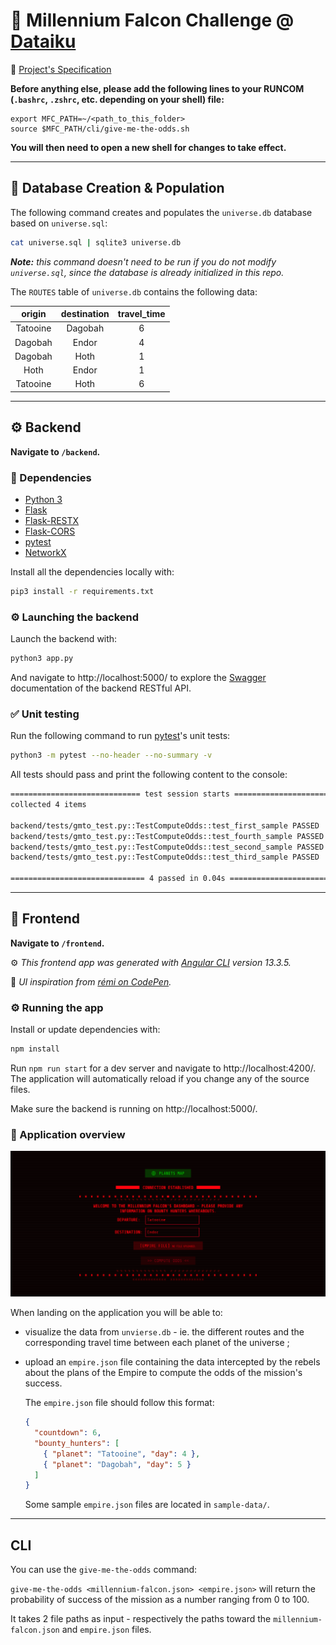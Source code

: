 # :rocket: Millennium Falcon Challenge @ [Dataiku](https://www.dataiku.com/)

:book: [Project's Specification](https://github.com/dataiku/millenium-falcon-challenge)

**Before anything else, please add the following lines to your RUNCOM (`.bashrc`, `.zshrc`, etc. depending on your shell) file:**

```shell
export MFC_PATH=~/<path_to_this_folder>
source $MFC_PATH/cli/give-me-the-odds.sh
```

**You will then need to open a new shell for changes to take effect.**

---

## :floppy_disk: Database Creation & Population

The following command creates and populates the `universe.db` database based on `universe.sql`:

```bash
cat universe.sql | sqlite3 universe.db
```

_**Note:** this command doesn't need to be run if you do not modify `universe.sql`, since the database is already initialized in this repo._

The `ROUTES` table of `universe.db` contains the following data:

|  origin  | destination | travel_time |
| :------: | :---------: | :---------: |
| Tatooine |   Dagobah   |      6      |
| Dagobah  |    Endor    |      4      |
| Dagobah  |    Hoth     |      1      |
|   Hoth   |    Endor    |      1      |
| Tatooine |    Hoth     |      6      |

---

## :gear: Backend

**Navigate to `/backend`.**

### :bookmark_tabs: Dependencies

- [Python 3](https://www.python.org/downloads/)
- [Flask](https://flask.palletsprojects.com/en/1.1.x/)
- [Flask-RESTX](https://flask-restx.readthedocs.io/en/latest/index.html)
- [Flask-CORS](https://flask-cors.readthedocs.io/en/latest/)
- [pytest](https://docs.pytest.org/en/6.2.x/contents.html)
- [NetworkX](https://networkx.org/)

Install all the dependencies locally with:

```bash
pip3 install -r requirements.txt
```

### :gear: Launching the backend

Launch the backend with:

```bash
python3 app.py
```

And navigate to http://localhost:5000/ to explore the [Swagger](https://swagger.io/) documentation of the backend RESTful API.

### :white_check_mark: Unit testing

Run the following command to run [pytest](https://docs.pytest.org/en/6.2.x/contents.html)'s unit tests:

```bash
python3 -m pytest --no-header --no-summary -v
```

All tests should pass and print the following content to the console:

```bash
============================= test session starts ==============================
collected 4 items

backend/tests/gmto_test.py::TestComputeOdds::test_first_sample PASSED    [ 25%]
backend/tests/gmto_test.py::TestComputeOdds::test_fourth_sample PASSED   [ 50%]
backend/tests/gmto_test.py::TestComputeOdds::test_second_sample PASSED   [ 75%]
backend/tests/gmto_test.py::TestComputeOdds::test_third_sample PASSED    [100%]

============================== 4 passed in 0.04s ===============================
```

---

## :round_pushpin: Frontend

**Navigate to `/frontend`.**

:gear: _This frontend app was generated with [Angular CLI](https://github.com/angular/angular-cli) version 13.3.5._

:art: _UI inspiration from [rémi on CodePen](https://codepen.io/remsrob/pen/ZRyqNx)._

### :gear: Running the app

Install or update dependencies with:

```bash
npm install
```

Run `npm run start` for a dev server and navigate to http://localhost:4200/. The application will automatically reload if you change any of the source files.

Make sure the backend is running on http://localhost:5000/.

### :eyes: Application overview

![Millennium Falcon Dashboard](frontend/src/assets/gmto-screenshot.png)

When landing on the application you will be able to:

- visualize the data from `unvierse.db` - ie. the different routes and the corresponding travel time between each planet of the universe ;
- upload an `empire.json` file containing the data intercepted by the rebels about the plans of the Empire to compute the odds of the mission's success.

  The `empire.json` file should follow this format:

  ```json
  {
    "countdown": 6,
    "bounty_hunters": [
      { "planet": "Tatooine", "day": 4 },
      { "planet": "Dagobah", "day": 5 }
    ]
  }
  ```

  Some sample `empire.json` files are located in `sample-data/`.

---

## CLI

You can use the `give-me-the-odds` command:

`give-me-the-odds <millennium-falcon.json> <empire.json>` will return the probability of success of the mission as a number ranging from 0 to 100.

It takes 2 file paths as input - respectively the paths toward the `millennium-falcon.json` and `empire.json` files.
